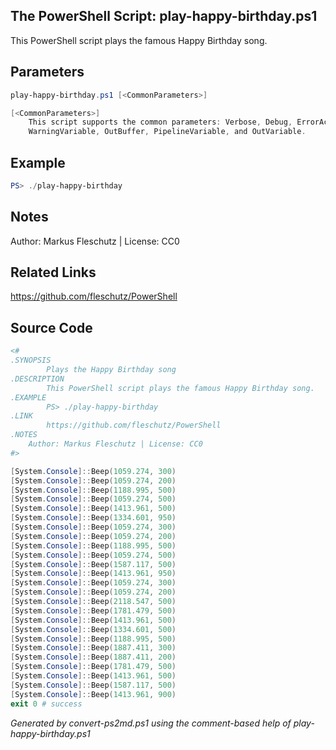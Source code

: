## The PowerShell Script: play-happy-birthday.ps1

This PowerShell script plays the famous Happy Birthday song.

## Parameters
```powershell
play-happy-birthday.ps1 [<CommonParameters>]

[<CommonParameters>]
    This script supports the common parameters: Verbose, Debug, ErrorAction, ErrorVariable, WarningAction, 
    WarningVariable, OutBuffer, PipelineVariable, and OutVariable.
```

## Example
```powershell
PS> ./play-happy-birthday

```

## Notes
Author: Markus Fleschutz | License: CC0

## Related Links
https://github.com/fleschutz/PowerShell

## Source Code
```powershell
<#
.SYNOPSIS
        Plays the Happy Birthday song
.DESCRIPTION
        This PowerShell script plays the famous Happy Birthday song.
.EXAMPLE
        PS> ./play-happy-birthday
.LINK
        https://github.com/fleschutz/PowerShell
.NOTES
	Author: Markus Fleschutz | License: CC0
#>

[System.Console]::Beep(1059.274, 300)
[System.Console]::Beep(1059.274, 200)
[System.Console]::Beep(1188.995, 500)
[System.Console]::Beep(1059.274, 500)
[System.Console]::Beep(1413.961, 500)
[System.Console]::Beep(1334.601, 950)
[System.Console]::Beep(1059.274, 300)
[System.Console]::Beep(1059.274, 200)
[System.Console]::Beep(1188.995, 500)
[System.Console]::Beep(1059.274, 500)
[System.Console]::Beep(1587.117, 500)
[System.Console]::Beep(1413.961, 950)
[System.Console]::Beep(1059.274, 300)
[System.Console]::Beep(1059.274, 200)
[System.Console]::Beep(2118.547, 500)
[System.Console]::Beep(1781.479, 500)
[System.Console]::Beep(1413.961, 500)
[System.Console]::Beep(1334.601, 500)
[System.Console]::Beep(1188.995, 500)
[System.Console]::Beep(1887.411, 300)
[System.Console]::Beep(1887.411, 200)
[System.Console]::Beep(1781.479, 500)
[System.Console]::Beep(1413.961, 500)
[System.Console]::Beep(1587.117, 500)
[System.Console]::Beep(1413.961, 900)
exit 0 # success
```

*Generated by convert-ps2md.ps1 using the comment-based help of play-happy-birthday.ps1*
